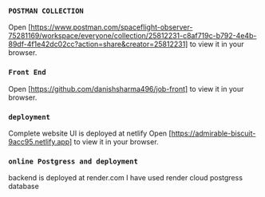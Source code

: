 ### `POSTMAN COLLECTION`

 
Open [https://www.postman.com/spaceflight-observer-75281169/workspace/everyone/collection/25812231-c8af719c-b792-4e4b-89df-4f1e42dc02cc?action=share&creator=25812231] to view it in your browser.

 ### `Front End `

 
Open [https://github.com/danishsharma496/job-front] to view it in your browser.
 ### `deployment `
Complete website UI is deployed at netlify 
Open [https://admirable-biscuit-9acc95.netlify.app] to view it in your browser.


### `online Postgress and deployment  `
backend is deployed at render.com
I have used render cloud postgress database 
 

 
